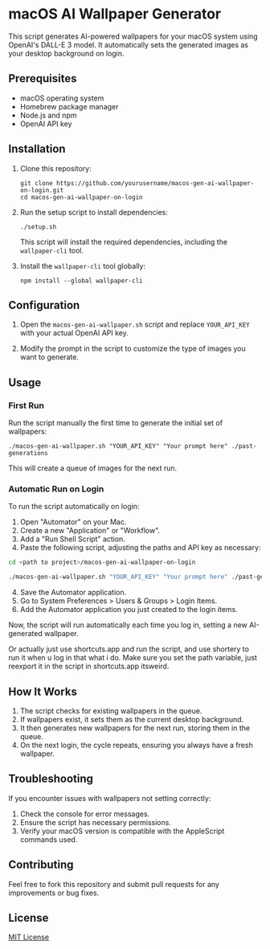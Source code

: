 # macOS AI Wallpaper Generator

This script generates AI-powered wallpapers for your macOS system using OpenAI's DALL-E 3 model. It automatically sets the generated images as your desktop background on login.

## Prerequisites

- macOS operating system
- Homebrew package manager
- Node.js and npm
- OpenAI API key

## Installation

1. Clone this repository:

   ```
   git clone https://github.com/yourusername/macos-gen-ai-wallpaper-on-login.git
   cd macos-gen-ai-wallpaper-on-login
   ```

2. Run the setup script to install dependencies:

   ```
   ./setup.sh
   ```

   This script will install the required dependencies, including the `wallpaper-cli` tool.

3. Install the `wallpaper-cli` tool globally:
   ```
   npm install --global wallpaper-cli
   ```

## Configuration

1. Open the `macos-gen-ai-wallpaper.sh` script and replace `YOUR_API_KEY` with your actual OpenAI API key.

2. Modify the prompt in the script to customize the type of images you want to generate.

## Usage

### First Run

Run the script manually the first time to generate the initial set of wallpapers:

```
./macos-gen-ai-wallpaper.sh "YOUR_API_KEY" "Your prompt here" ./past-generations
```

This will create a queue of images for the next run.

### Automatic Run on Login

To run the script automatically on login:

1. Open "Automator" on your Mac.
2. Create a new "Application" or "Workflow".
3. Add a "Run Shell Script" action.
4. Paste the following script, adjusting the paths and API key as necessary:

```bash
cd <path to project>/macos-gen-ai-wallpaper-on-login

./macos-gen-ai-wallpaper.sh "YOUR_API_KEY" "Your prompt here" ./past-generations
```

4. Save the Automator application.
5. Go to System Preferences > Users & Groups > Login Items.
6. Add the Automator application you just created to the login items.

Now, the script will run automatically each time you log in, setting a new AI-generated wallpaper.

Or actually just use shortcuts.app and run the script, and use shortery to run it when u log in that what i do. Make sure you set the path variable, just reexport it in the script in shortcuts.app itsweird.

## How It Works

1. The script checks for existing wallpapers in the queue.
2. If wallpapers exist, it sets them as the current desktop background.
3. It then generates new wallpapers for the next run, storing them in the queue.
4. On the next login, the cycle repeats, ensuring you always have a fresh wallpaper.

## Troubleshooting

If you encounter issues with wallpapers not setting correctly:

1. Check the console for error messages.
2. Ensure the script has necessary permissions.
3. Verify your macOS version is compatible with the AppleScript commands used.

## Contributing

Feel free to fork this repository and submit pull requests for any improvements or bug fixes.

## License

[MIT License](LICENSE)
